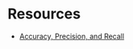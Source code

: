 # Resources

* [Accuracy, Precision, and Recall](http://blog.exsilio.com/all/accuracy-precision-recall-f1-score-interpretation-of-performance-measures/)
